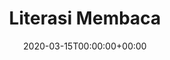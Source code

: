 ---
title: "Literasi Membaca"
date: "2020-03-15T00:00:00+00:00"
albumthumb: "Literasi/DSC_0999.jpg"
draft: false
resources:
- src: "NAME-OF-YOUR-ALBUM/photo00.jpg"
- src: "NAME-OF-YOUR-ALBUM/photo01.jpg"
- src: "NAME-OF-YOUR-ALBUM/photo02.jpg"
---